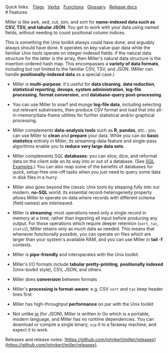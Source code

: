 <!---  PLEASE DO NOT EDIT DIRECTLY. EDIT THE .md.in FILE PLEASE. --->
<div>
<span class="quicklinks">
Quick links:
&nbsp;
<a class="quicklink" href="../reference-main-flag-list/index.html">Flags</a>
&nbsp;
<a class="quicklink" href="../reference-verbs/index.html">Verbs</a>
&nbsp;
<a class="quicklink" href="../reference-dsl-builtin-functions/index.html">Functions</a>
&nbsp;
<a class="quicklink" href="../glossary/index.html">Glossary</a>
&nbsp;
<a class="quicklink" href="../release-docs/index.html">Release docs</a>
</span>
</div>
# Features

Miller is like awk, sed, cut, join, and sort for **name-indexed data such as
CSV, TSV, and tabular JSON**. You get to work with your data using named
fields, without needing to count positional column indices.

This is something the Unix toolkit always could have done, and arguably
always should have done.  It operates on key-value-pair data while the familiar
Unix tools operate on integer-indexed fields: if the natural data structure for
the latter is the array, then Miller's natural data structure is the
insertion-ordered hash map.  This encompasses a **variety of data formats**,
including but not limited to the familiar CSV, TSV, and JSON.  (Miller can handle
**positionally-indexed data** as a special case.)

* Miller is **multi-purpose**: it's useful for **data cleaning**, **data reduction**, **statistical reporting**, **devops**, **system administration**, **log-file processing**, **format conversion**, and **database-query post-processing**.

* You can use Miller to snarf and munge **log-file data**, including selecting out relevant substreams, then produce CSV format and load that into all-in-memory/data-frame utilities for further statistical and/or graphical processing.

* Miller complements **data-analysis tools** such as **R**, **pandas**, etc.: you can use Miller to **clean** and **prepare** your data. While you can do **basic statistics** entirely in Miller, its streaming-data feature and single-pass algorithms enable you to **reduce very large data sets**.

* Miller complements SQL **databases**: you can slice, dice, and reformat data on the client side on its way into or out of a database.  (See [SQL Examples](sql-examples.md).) You can also reap some of the benefits of databases for quick, setup-free one-off tasks when you just need to query some data in disk files in a hurry.

* Miller also goes beyond the classic Unix tools by stepping fully into our modern, **no-SQL** world: its essential record-heterogeneity property allows Miller to operate on data where records with different schema (field names) are interleaved.

* Miller is **streaming**: most operations need only a single record in memory at a time, rather than ingesting all input before producing any output.  For those operations which require deeper retention (`sort`, `tac`, `stats1`), Miller retains only as much data as needed.  This means that whenever functionally possible, you can operate on files which are larger than your system's available RAM, and you can use Miller in **tail -f** contexts.

* Miller is **pipe-friendly** and interoperates with the Unix toolkit

* Miller's I/O formats include **tabular pretty-printing**, **positionally indexed** (Unix-toolkit style), CSV, JSON, and others

* Miller does **conversion** between formats

* Miller's **processing is format-aware**: e.g. CSV `sort` and `tac` keep header lines first

* Miller has high-throughput **performance** on par with the Unix toolkit

* Not unlike [jq](https://stedolan.github.io/jq/) (for JSON), Miller is written in Go which is a portable, modern language, and Miller has no runtime dependencies.  You can download or compile a single binary, `scp` it to a faraway machine, and expect it to work.

Releases and release notes: [https://github.com/johnkerl/miller/releases](https://github.com/johnkerl/miller/releases).
